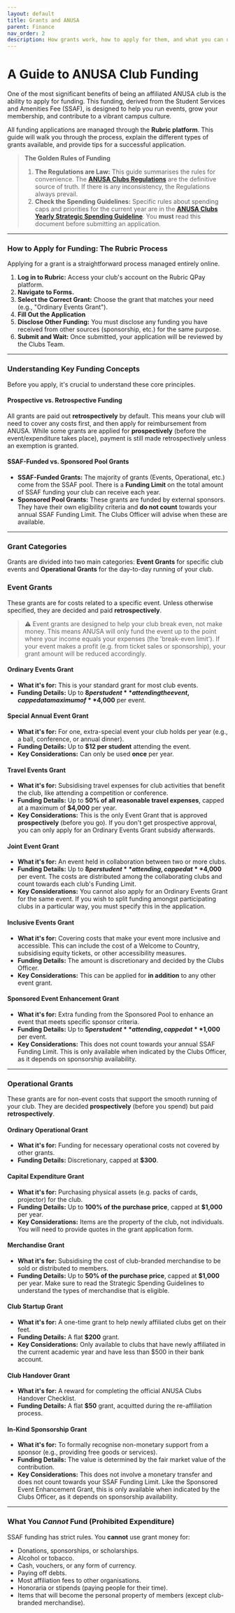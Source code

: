 ```yaml
---
layout: default
title: Grants and ANUSA
parent: Finance
nav_order: 2 
description: How grants work, how to apply for them, and what you can use them for.
---
```


# A Guide to ANUSA Club Funding

One of the most significant benefits of being an affiliated ANUSA club is the ability to apply for funding. This funding, derived from the Student Services and Amenities Fee (SSAF), is designed to help you run events, grow your membership, and contribute to a vibrant campus culture.

All funding applications are managed through the **Rubric platform**. This guide will walk you through the process, explain the different types of grants available, and provide tips for a successful application.

> **The Golden Rules of Funding**
>
> 1.  **The Regulations are Law:** This guide summarises the rules for convenience. The **[ANUSA Clubs Regulations](link-to-your-regulations-document)** are the definitive source of truth. If there is any inconsistency, the Regulations always prevail.
> 2.  **Check the Spending Guidelines:** Specific rules about spending caps and priorities for the current year are in the **[ANUSA Clubs Yearly Strategic Spending Guideline](./strategic-spending-guidelines.html)**. You **must** read this document before submitting an application.

---

### How to Apply for Funding: The Rubric Process

Applying for a grant is a straightforward process managed entirely online.

1.  **Log in to Rubric:** Access your club's account on the Rubric QPay platform.
2.  **Navigate to Forms.**
3.  **Select the Correct Grant:** Choose the grant that matches your need (e.g., "Ordinary Events Grant").
4.  **Fill Out the Application**
5.  **Disclose Other Funding:** You must disclose any funding you have received from other sources (sponsorship, etc.) for the same purpose.
6.  **Submit and Wait:** Once submitted, your application will be reviewed by the Clubs Team.

---

### Understanding Key Funding Concepts

Before you apply, it's crucial to understand these core principles.

#### Prospective vs. Retrospective Funding
All grants are paid out **retrospectively** by default. This means your club will need to cover any costs first, and then apply for reimbursement from ANUSA. While some grants are applied for **prospectively** (before the event/expenditure takes place), payment is still made retrospectively unless an exemption is granted.

#### SSAF-Funded vs. Sponsored Pool Grants
*   **SSAF-Funded Grants:** The majority of grants (Events, Operational, etc.) come from the SSAF pool. There is a **Funding Limit** on the total amount of SSAF funding your club can receive each year.
*   **Sponsored Pool Grants:** These grants are funded by external sponsors. They have their own eligibility criteria and **do not count** towards your annual SSAF Funding Limit. The Clubs Officer will advise when these are available.

---

### Grant Categories

Grants are divided into two main categories: **Event Grants** for specific club events and **Operational Grants** for the day-to-day running of your club.

### Event Grants

These grants are for costs related to a specific event. Unless otherwise specified, they are decided and paid **retrospectively**.
> ⚠️ Event grants are designed to help your club break even, not make money. This means ANUSA will only fund the event up to the point where your income equals your expenses (the 'break-even limit'). If your event makes a profit (e.g. from ticket sales or sponsorship), your grant amount will be reduced accordingly.

#### Ordinary Events Grant
*   **What it's for:** This is your standard grant for most club events.
*   **Funding Details:** Up to **$8 per student** attending the event, capped at a maximum of **$4,000** per event.

#### Special Annual Event Grant
*   **What it's for:** For one, extra-special event your club holds per year (e.g., a ball, conference, or annual dinner).
*   **Funding Details:** Up to **$12 per student** attending the event.
*   **Key Considerations:** Can only be used **once** per year.

#### Travel Events Grant
*   **What it's for:** Subsidising travel expenses for club activities that benefit the club, like attending a competition or conference.
*   **Funding Details:** Up to **50% of all reasonable travel expenses**, capped at a maximum of **$4,000** per year.
*   **Key Considerations:** This is the only Event Grant that is approved **prospectively** (before you go). If you don't get prospective approval, you can only apply for an Ordinary Events Grant subsidy afterwards.

#### Joint Event Grant
*   **What it's for:** An event held in collaboration between two or more clubs.
*   **Funding Details:** Up to **$8 per student** attending, capped at **$4,000** per event. The costs are distributed among the collaborating clubs and count towards each club's Funding Limit.
*   **Key Considerations:** You cannot also apply for an Ordinary Events Grant for the same event. If you wish to split funding amongst participating clubs in a particular way, you must specify this in the application.

#### Inclusive Events Grant
*   **What it's for:** Covering costs that make your event more inclusive and accessible. This can include the cost of a Welcome to Country, subsidising equity tickets, or other accessibility measures.
*   **Funding Details:** The amount is discretionary and decided by the Clubs Officer.
*   **Key Considerations:** This can be applied for **in addition** to any other event grant.

#### Sponsored Event Enhancement Grant
*   **What it's for:** Extra funding from the Sponsored Pool to enhance an event that meets specific sponsor criteria.
*   **Funding Details:** Up to **$5 per student** attending, capped at **$1,000** per event.
*   **Key Considerations:** This does not count towards your annual SSAF Funding Limit. This is only available when indicated by the Clubs Officer, as it depends on sponsorship availability.

---

### Operational Grants

These grants are for non-event costs that support the smooth running of your club. They are decided **prospectively** (before you spend) but paid **retrospectively**.

#### Ordinary Operational Grant
*   **What it's for:** Funding for necessary operational costs not covered by other grants.
*   **Funding Details:** Discretionary, capped at **$300**.

#### Capital Expenditure Grant
*   **What it's for:** Purchasing physical assets (e.g. packs of cards, projector) for the club.
*   **Funding Details:** Up to **100% of the purchase price**, capped at **$1,000** per year.
*   **Key Considerations:** Items are the property of the club, not individuals. You will need to provide quotes in the grant application form.

#### Merchandise Grant
*   **What it's for:** Subsidising the cost of club-branded merchandise to be sold or distributed to members.
*   **Funding Details:** Up to **50% of the purchase price**, capped at **$1,000** per year. Make sure to read the Strategic Spending Guidelines to understand the types of merchandise that is eligible.

#### Club Startup Grant
*   **What it's for:** A one-time grant to help newly affiliated clubs get on their feet.
*   **Funding Details:** A flat **$200** grant.
*   **Key Considerations:** Only available to clubs that have newly affiliated in the current academic year and have less than $500 in their bank account.

#### Club Handover Grant
*   **What it's for:** A reward for completing the official ANUSA Clubs Handover Checklist.
*   **Funding Details:** A flat **$50** grant, acquitted during the re-affiliation process.

#### In-Kind Sponsorship Grant
*   **What it's for:** To formally recognise non-monetary support from a sponsor (e.g., providing free goods or services).
*   **Funding Details:** The value is determined by the fair market value of the contribution.
*   **Key Considerations:** This does not involve a monetary transfer and does not count towards your SSAF Funding Limit. Like the Sponsored Event Enhancement Grant, this is only available when indicated by the Clubs Officer, as it depends on sponsorship availability.

---

### What You *Cannot* Fund (Prohibited Expenditure)

SSAF funding has strict rules. You **cannot** use grant money for:
*   Donations, sponsorships, or scholarships.
*   Alcohol or tobacco.
*   Cash, vouchers, or any form of currency.
*   Paying off debts.
*   Most affiliation fees to other organisations.
*   Honoraria or stipends (paying people for their time).
*   Items that will become the personal property of members (except club-branded merchandise).